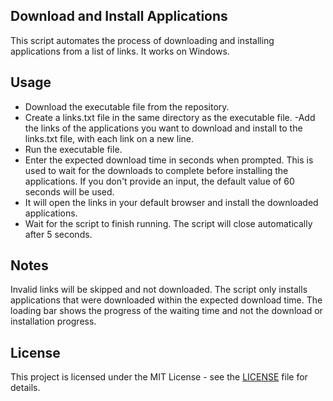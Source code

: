 ## Download and Install Applications
This script automates the process of downloading and installing applications from a list of links. It works on Windows.

## Usage
- Download the executable file from the repository.
- Create a links.txt file in the same directory as the executable file.
-Add the links of the applications you want to download and install to the links.txt file, with each link on a new line.
- Run the executable file.
- Enter the expected download time in seconds when prompted. This is used to wait for the downloads to complete before installing the applications. If you don't provide an input, the default value of 60 seconds will be used.
- It will open the links in your default browser and install the downloaded applications.
- Wait for the script to finish running. The script will close automatically after 5 seconds.

## Notes
Invalid links will be skipped and not downloaded.
The script only installs applications that were downloaded within the expected download time.
The loading bar shows the progress of the waiting time and not the download or installation progress.

## License
This project is licensed under the MIT License - see the [LICENSE](https://github.com/Vyary/apps-fetcher/blob/main/LICENSE) file for details.
